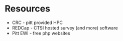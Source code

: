 # Resources

 * CRC    - pitt provided HPC 
 * REDCap - CTSI hosted survey (and more) software
 * Pitt EWI - free php websites
